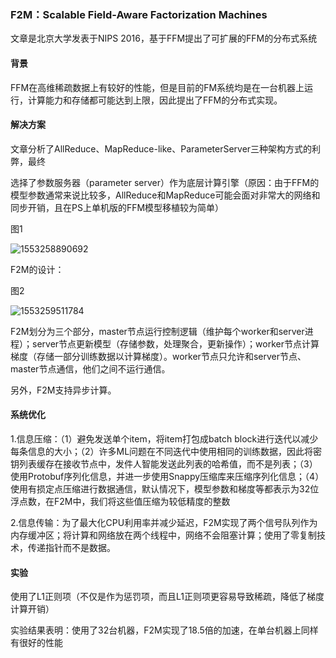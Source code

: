 ### F2M：Scalable Field-Aware Factorization Machines

文章是北京大学发表于NIPS 2016，基于FFM提出了可扩展的FFM的分布式系统

#### 背景

FFM在高维稀疏数据上有较好的性能，但是目前的FM系统均是在一台机器上运行，计算能力和存储都可能达到上限，因此提出了FFM的分布式实现。

#### 解决方案

文章分析了AllReduce、MapReduce-like、ParameterServer三种架构方式的利弊，最终

选择了参数服务器（parameter server）作为底层计算引擎（原因：由于FFM的模型参数通常来说比较多，AllReduce和MapReduce可能会面对非常大的网络和同步开销，且在PS上单机版的FFM模型移植较为简单）

图1

![1553258890692](C:\Users\ADMINI~1\AppData\Local\Temp\1553258890692.png)

F2M的设计：

图2

![1553259511784](C:\Users\ADMINI~1\AppData\Local\Temp\1553259511784.png)

F2M划分为三个部分，master节点运行控制逻辑（维护每个worker和server进程）；server节点更新模型（存储参数，处理聚合，更新操作）；worker节点计算梯度（存储一部分训练数据以计算梯度）。worker节点只允许和server节点、master节点通信，他们之间不运行通信。

另外，F2M支持异步计算。

#### 系统优化

1.信息压缩：（1）避免发送单个item，将item打包成batch block进行迭代以减少每条信息的大小；（2）许多ML问题在不同迭代中使用相同的训练数据，因此将密钥列表缓存在接收节点中，发件人智能发送此列表的哈希值，而不是列表；（3）使用Protobuf序列化信息，并进一步使用Snappy压缩库来压缩序列化信息；（4）使用有损定点压缩进行数据通信，默认情况下，模型参数和梯度等都表示为32位浮点数，在F2M中，我们将这些值压缩为较低精度的整数

2.信息传输：为了最大化CPU利用率并减少延迟，F2M实现了两个信号队列作为内存缓冲区；将计算和网络放在两个线程中，网络不会阻塞计算；使用了零复制技术，传递指针而不是数据。

#### 实验

使用了L1正则项（不仅是作为惩罚项，而且L1正则项更容易导致稀疏，降低了梯度计算开销）

实验结果表明：使用了32台机器，F2M实现了18.5倍的加速，在单台机器上同样有很好的性能